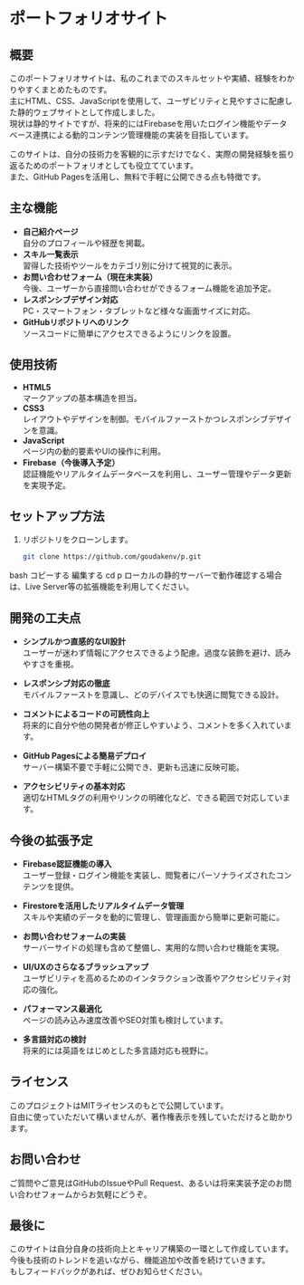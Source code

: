 # ポートフォリオサイト

## 概要
このポートフォリオサイトは、私のこれまでのスキルセットや実績、経験をわかりやすくまとめたものです。  
主にHTML、CSS、JavaScriptを使用して、ユーザビリティと見やすさに配慮した静的ウェブサイトとして作成しました。  
現状は静的サイトですが、将来的にはFirebaseを用いたログイン機能やデータベース連携による動的コンテンツ管理機能の実装を目指しています。

このサイトは、自分の技術力を客観的に示すだけでなく、実際の開発経験を振り返るためのポートフォリオとしても役立てています。  
また、GitHub Pagesを活用し、無料で手軽に公開できる点も特徴です。

## 主な機能
- **自己紹介ページ**  
  自分のプロフィールや経歴を掲載。
- **スキル一覧表示**  
  習得した技術やツールをカテゴリ別に分けて視覚的に表示。
- **お問い合わせフォーム（現在未実装）**  
  今後、ユーザーから直接問い合わせができるフォーム機能を追加予定。
- **レスポンシブデザイン対応**  
  PC・スマートフォン・タブレットなど様々な画面サイズに対応。
- **GitHubリポジトリへのリンク**  
  ソースコードに簡単にアクセスできるようにリンクを設置。

## 使用技術
- **HTML5**  
  マークアップの基本構造を担当。
- **CSS3**  
  レイアウトやデザインを制御。モバイルファーストかつレスポンシブデザインを意識。
- **JavaScript**  
  ページ内の動的要素やUIの操作に利用。
- **Firebase（今後導入予定）**  
  認証機能やリアルタイムデータベースを利用し、ユーザー管理やデータ更新を実現予定。

## セットアップ方法
1. リポジトリをクローンします。  
   ```bash
   git clone https://github.com/goudakenv/p.git

bash
コピーする
編集する
cd p
ローカルの静的サーバーで動作確認する場合は、Live Server等の拡張機能を利用してください。

## 開発の工夫点
- **シンプルかつ直感的なUI設計**  
  ユーザーが迷わず情報にアクセスできるよう配慮。過度な装飾を避け、読みやすさを重視。

- **レスポンシブ対応の徹底**  
  モバイルファーストを意識し、どのデバイスでも快適に閲覧できる設計。

- **コメントによるコードの可読性向上**  
  将来的に自分や他の開発者が修正しやすいよう、コメントを多く入れています。

- **GitHub Pagesによる簡易デプロイ**  
  サーバー構築不要で手軽に公開でき、更新も迅速に反映可能。

- **アクセシビリティの基本対応**  
  適切なHTMLタグの利用やリンクの明確化など、できる範囲で対応しています。

## 今後の拡張予定
- **Firebase認証機能の導入**  
  ユーザー登録・ログイン機能を実装し、閲覧者にパーソナライズされたコンテンツを提供。

- **Firestoreを活用したリアルタイムデータ管理**  
  スキルや実績のデータを動的に管理し、管理画面から簡単に更新可能に。

- **お問い合わせフォームの実装**  
  サーバーサイドの処理も含めて整備し、実用的な問い合わせ機能を実現。

- **UI/UXのさらなるブラッシュアップ**  
  ユーザビリティを高めるためのインタラクション改善やアクセシビリティ対応の強化。

- **パフォーマンス最適化**  
  ページの読み込み速度改善やSEO対策も検討しています。

- **多言語対応の検討**  
  将来的には英語をはじめとした多言語対応も視野に。

## ライセンス
このプロジェクトはMITライセンスのもとで公開しています。  
自由に使っていただいて構いませんが、著作権表示を残していただけると助かります。

## お問い合わせ
ご質問やご意見はGitHubのIssueやPull Request、あるいは将来実装予定のお問い合わせフォームからお気軽にどうぞ。

## 最後に
このサイトは自分自身の技術向上とキャリア構築の一環として作成しています。  
今後も技術のトレンドを追いながら、機能追加や改善を続けていきます。  
もしフィードバックがあれば、ぜひお知らせください。

